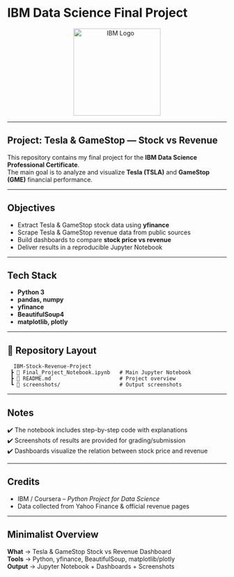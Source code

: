 # IBM Data Science Final Project

<p align="center">
  <img src="https://upload.wikimedia.org/wikipedia/commons/5/51/IBM_logo.svg" alt="IBM Logo" width="200"/>
</p>

---

## Project: Tesla & GameStop — Stock vs Revenue

This repository contains my final project for the **IBM Data Science Professional Certificate**.  
The main goal is to analyze and visualize **Tesla (TSLA)** and **GameStop (GME)** financial performance.

---

##  Objectives
-  Extract Tesla & GameStop stock data using **yfinance**  
-  Scrape Tesla & GameStop revenue data from public sources  
-  Build dashboards to compare **stock price vs revenue**  
-  Deliver results in a reproducible Jupyter Notebook  

---

##  Tech Stack
- **Python 3**  
- **pandas, numpy**  
- **yfinance**  
- **BeautifulSoup4**  
- **matplotlib, plotly**  

---

## 📂 Repository Layout
```
  IBM-Stock-Revenue-Project
 ┣ 📜 Final_Project_Notebook.ipynb   # Main Jupyter Notebook
 ┣ 📜 README.md                      # Project overview
 ┗ 📂 screenshots/                   # Output screenshots
```

---

##  Notes
✔️ The notebook includes step-by-step code with explanations  
✔️ Screenshots of results are provided for grading/submission  
✔️ Dashboards visualize the relation between stock price and revenue  

---

##  Credits
- IBM / Coursera – *Python Project for Data Science*  
- Data collected from Yahoo Finance & official revenue pages  

---

##  Minimalist Overview
  **What** → Tesla & GameStop Stock vs Revenue Dashboard  
   **Tools** → Python, yfinance, BeautifulSoup, matplotlib/plotly  
  **Output** → Jupyter Notebook + Dashboards + Screenshots  
